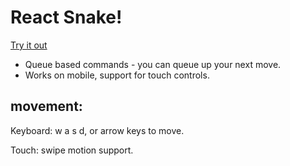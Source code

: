 # React Snake!

[Try it out](https://deckele.github.io/react-snake/)

- Queue based commands - you can queue up your next move.
- Works on mobile, support for touch controls.

## movement:

Keyboard: w a s d, or arrow keys to move.

Touch: swipe motion support.
